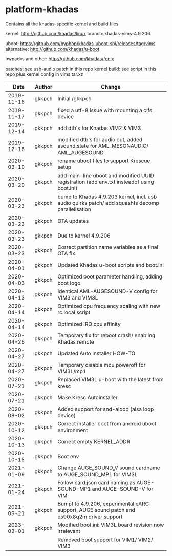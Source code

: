 # platform-khadas
Contains all the khadas-specific kernel and build files

kernel: http://github.com/khadas/linux
branch: khadas-vims-4.9.206

uboot: https://github.com/hyphop/khadas-uboot-spi/releases/tag/vims
alternative: http://github.com/khadas/u-boot

hwpacks and other: http://github.com/khadas/fenix

patches: see usb-audio patch in this repo
kernel build: see script in this repo plus kernel config in vims.tar.xz

<sub>

|Date|Author|Change
|---|---|---|
|2019-11-16|gkkpch|Initial /gkkpch
|2019-11-17|gkkpch|fixed a utf-8 issue with mounting a cifs device
|2019-12-14|gkkpch|add dtb's for Khadas VIM2 & VIM3
|2019-12-16|gkkpch|modified dtb's for audio out, added asound.state for AML_MESONAUDIO/ AML_AUGESOUND
|2020-03-10|gkkpch|rename uboot files to support Krescue setup
|2020-03-20|gkkpch|add main-line uboot and modified UUID registration (add env.txt insteadof using boot.ini)
|2020-03-23|gkkpch|bump to Khadas 4.9.203 kernel, incl. usb audio quirks patch/ add squashfs decomp parallelisation
|2020-03-23|gkkpch|OTA updates|gkkpch|fixed boot.ini and env.txt
|2020-03-23|gkkpch|Due to kernel 4.9.206|gkkpch|Soundcard AML-AUGESOUND changed to AML-AUGESOUND-V.
|2020-03-23|gkkpch|Correct partition name variables as a final OTA fix.
|2020-04-01|gkkpch|Updated Khadas u-boot scripts and boot.ini
|2020-04-03|gkkpch|Optimized boot parameter handling, adding boot logo
|2020-04-13|gkkpch|Identical AML-AUGESOUND-V config for VIM3 and VIM3L
|2020-04-14|gkkpch|Optimized cpu frequency scaling with new rc.local script
|2020-04-14|gkkpch|Optimized IRQ cpu affinity
|2020-04-26|gkkpch|Temporary fix for reboot crash/ enabling Khadas remote
|2020-04-27|gkkpch|Updated Auto Installer HOW-TO
|2020-04-27|gkkpch|Temporary disable mcu poweroff for VIM3L/mp1
|2020-07-21|gkkpch|Replaced VIM3L u-boot with the latest from kresc
|2020-07-21|gkkpch|Make Kresc Autoinstaller|gkkpch|obsolete, replaced by Volumio generic
|2020-08-02|gkkpch|Added support for snd-aloop (alsa loop device)
|2020-10-12|gkkpch|Correct installer boot from android uboot environment
|2020-10-13|gkkpch|Correct empty KERNEL_ADDR
|2020-10-15|gkkpch|Boot env|gkkpch|Modification for handling GPIOH_4 (pin37)
|2021-01-09|gkkpch|Change AUGE_SOUND_V sound cardname to AUGE_SOUND_MP1 for VIM3L
|2021-01-24|gkkpch|Follow card.json card naming as AUGE-SOUND-MP1 and AUGE-SOUND-V for VIM
|2021-09-21|gkkpch|Bumpt to 4.9.206, experimental eARC support, AUGE sound patch and es90x8q2m driver support
|2023-02-01|gkkpch|Modified boot.ini: VIM3L board revision now irrelevant
|||Removed boot support for VIM1/ VIM2/ VIM3













